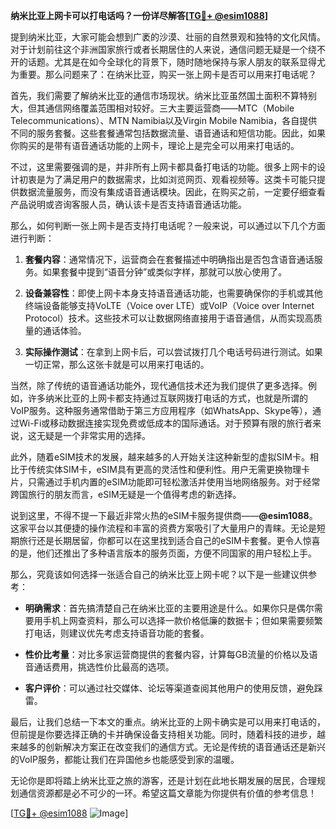 **纳米比亚上网卡可以打电话吗？一份详尽解答[[TG💪+ @esim1088](https://t.me/s/esim1088)]**

提到纳米比亚，大家可能会想到广袤的沙漠、壮丽的自然景观和独特的文化风情。对于计划前往这个非洲国家旅行或者长期居住的人来说，通信问题无疑是一个绕不开的话题。尤其是在如今全球化的背景下，随时随地保持与家人朋友的联系显得尤为重要。那么问题来了：在纳米比亚，购买一张上网卡是否可以用来打电话呢？

首先，我们需要了解纳米比亚的通信市场现状。纳米比亚虽然国土面积不算特别大，但其通信网络覆盖范围相对较好。三大主要运营商——MTC（Mobile Telecommunications）、MTN Namibia以及Virgin Mobile Namibia，各自提供不同的服务套餐。这些套餐通常包括数据流量、语音通话和短信功能。因此，如果你购买的是带有语音通话功能的上网卡，理论上是完全可以用来打电话的。

不过，这里需要强调的是，并非所有上网卡都具备打电话的功能。很多上网卡的设计初衷是为了满足用户的数据需求，比如浏览网页、观看视频等。这类卡可能只提供数据流量服务，而没有集成语音通话模块。因此，在购买之前，一定要仔细查看产品说明或咨询客服人员，确认该卡是否支持语音通话功能。

那么，如何判断一张上网卡是否支持打电话呢？一般来说，可以通过以下几个方面进行判断：

1. **套餐内容**：通常情况下，运营商会在套餐描述中明确指出是否包含语音通话服务。如果套餐中提到“语音分钟”或类似字样，那就可以放心使用了。
   
2. **设备兼容性**：即使上网卡本身支持语音通话功能，也需要确保你的手机或其他终端设备能够支持VoLTE（Voice over LTE）或VoIP（Voice over Internet Protocol）技术。这些技术可以让数据网络直接用于语音通信，从而实现高质量的通话体验。

3. **实际操作测试**：在拿到上网卡后，可以尝试拨打几个电话号码进行测试。如果一切正常，那么这张卡就是可以用来打电话的。

当然，除了传统的语音通话功能外，现代通信技术还为我们提供了更多选择。例如，许多纳米比亚的上网卡都支持通过互联网拨打电话的方式，也就是所谓的VoIP服务。这种服务通常借助于第三方应用程序（如WhatsApp、Skype等），通过Wi-Fi或移动数据连接实现免费或低成本的国际通话。对于预算有限的旅行者来说，这无疑是一个非常实用的选择。

此外，随着eSIM技术的发展，越来越多的人开始关注这种新型的虚拟SIM卡。相比于传统实体SIM卡，eSIM具有更高的灵活性和便利性。用户无需更换物理卡片，只需通过手机内置的eSIM功能即可轻松激活并使用当地网络服务。对于经常跨国旅行的朋友而言，eSIM无疑是一个值得考虑的新选择。

说到这里，不得不提一下最近非常火热的eSIM卡服务提供商——**@esim1088**。这家平台以其便捷的操作流程和丰富的资费方案吸引了大量用户的青睐。无论是短期旅行还是长期居留，你都可以在这里找到适合自己的eSIM卡套餐。更令人惊喜的是，他们还推出了多种语言版本的服务页面，方便不同国家的用户轻松上手。

那么，究竟该如何选择一张适合自己的纳米比亚上网卡呢？以下是一些建议供参考：

- **明确需求**：首先搞清楚自己在纳米比亚的主要用途是什么。如果你只是偶尔需要用手机上网查资料，那么可以选择一款价格低廉的数据卡；但如果需要频繁打电话，则建议优先考虑支持语音功能的套餐。
  
- **性价比考量**：对比多家运营商提供的套餐内容，计算每GB流量的价格以及语音通话费用，挑选性价比最高的选项。

- **客户评价**：可以通过社交媒体、论坛等渠道查阅其他用户的使用反馈，避免踩雷。

最后，让我们总结一下本文的重点。纳米比亚的上网卡确实是可以用来打电话的，但前提是你要选择正确的卡并确保设备支持相关功能。同时，随着科技的进步，越来越多的创新解决方案正在改变我们的通信方式。无论是传统的语音通话还是新兴的VoIP服务，都能让我们在异国他乡也能感受到家的温暖。

无论你是即将踏上纳米比亚之旅的游客，还是计划在此地长期发展的居民，合理规划通信资源都是必不可少的一环。希望这篇文章能为你提供有价值的参考信息！

[[TG💪+ @esim1088](https://t.me/s/esim1088) ![Image](https://i.postimg.cc/4NQfJmqS/Snipaste-2025-05-13-00-14-12.png)]